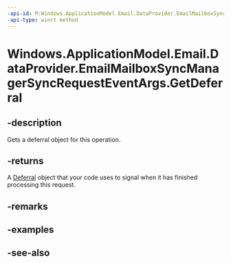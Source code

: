 ```yaml
---
-api-id: M:Windows.ApplicationModel.Email.DataProvider.EmailMailboxSyncManagerSyncRequestEventArgs.GetDeferral
-api-type: winrt method
---
```


<!-- Method syntax
public Windows.Foundation.Deferral GetDeferral()
-->

# Windows.ApplicationModel.Email.DataProvider.EmailMailboxSyncManagerSyncRequestEventArgs.GetDeferral

## -description
Gets a deferral object for this operation.

## -returns
A [Deferral](../windows.foundation/deferral.md) object that your code uses to signal when it has finished processing this request.

## -remarks

## -examples

## -see-also
